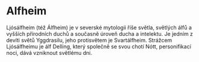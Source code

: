 # Alfheim

Ljósálfheim (též Álfheim) je v severské mytologii říše světla, světlých álfů a vyšších přírodních duchů a současně úroveň ducha a intelektu. Je jedním z devíti světů Yggdrasilu, jeho protisvětem je Svartálfheim. Strážcem Ljósálfheimu je álf Delling, který společně se svou chotí Nótt, personifikací noci, dává vzniknout světlému dni.
